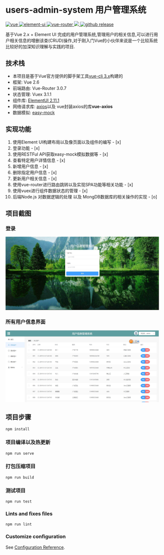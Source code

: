 # users-admin-system 用户管理系统 
<a href="https://github.com/vuejs/vue">
    <img src="https://img.shields.io/badge/vue-2.6.10-brightgreen.svg" alt="vue">
  </a>
<a href="https://github.com/ElemeFE/element">
    <img src="https://img.shields.io/badge/element--ui-2.11.1-brightgreen.svg" alt="element-ui">
  </a>
  <a href="https://github.com/vuejs/vue-router/releases/tag/v3.0.7">
    <img src="https://img.shields.io/badge/vue--router-3.0.7-brightgreen" alt="vue-router">
  </a>
  <a href="#">
    <img src="https://img.shields.io/github/license/mashape/apistatus">
  </a>
<a href="https://github.com/ZhengMaster2020/user-admin-system/releases">
  <img src="https://img.shields.io/github/release/ZhengMaster2020/user-admin-system" alt="github release">
</a>

<p >
  基于Vue 2.x + Element UI 完成的用户管理系统,管理用户的相关信息,可以进行用户相关信息的增删该查(CRUD)操作,对于刚入门Vue的小伙伴来说是一个比较系统比较好的加深知识理解与实践的项目.
</p>

## 技术栈

+ 本项目是基于Vue官方提供的脚手架工具[vue-cli 3.x](https://cli.vuejs.org/zh/)构建的
+ 框架: Vue 2.6
+ 前端路由: Vue-Router 3.0.7
+ 状态管理: Vuex 3.1.1
+ 组件库: [ElementUI 2.11.1](https://element.eleme.cn/#/zh-CN)
+ 网络请求库: [axios](https://github.com/axios/axios)以及 vue封装axios的库**vue-axios**
+ 数据模拟: [easy-mock](https://easy-mock.com/login)


## 实现功能
1. 使用Element UI构建布局以及像页面以及组件的编写 - [x]
2. 登录功能 - [x]
3. 使用RESTFul API获取easy-mock模拟数据等 - [x]
4. 查看特定用户详情信息 - [x]
5. 新增用户信息 - [x]
6. 删除指定用户信息 - [x]
7. 更新用户相关信息 - [x]
8. 使用vue-router进行路由跳转以及实现SPA功能等相关功能 - [x]
9. 使用vuex进行组件数据状态的管理 - [x]
10. 后端Node.js 对数据逻辑的处理 以及 MongDB数据库的相关操作的实现 - [o]
   
## 项目截图
### 登录
![loginImages](https://github.com/ZhengMaster2020/user-admin-system/blob/master/screenshots/user-admn-login.png)
### 所有用户信息界面
![allUsersImages](https://github.com/ZhengMaster2020/user-admin-system/blob/master/screenshots/user-admin-usermsg.png)
## 项目步骤
```
npm install
```

### 项目编译以及热更新
```
npm run serve
```

### 打包压缩项目
```
npm run build
```

### 测试项目
```
npm run test
```

### Lints and fixes files
```
npm run lint
```

### Customize configuration
See [Configuration Reference](https://cli.vuejs.org/config/).
